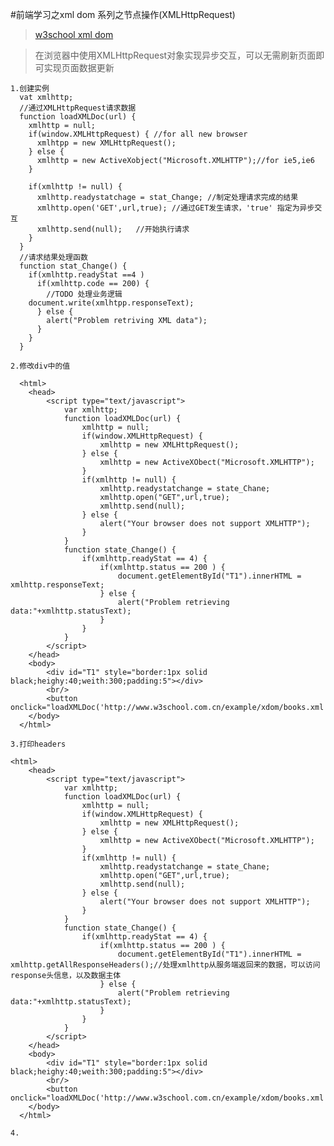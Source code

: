 #前端学习之xml dom 系列之节点操作(XMLHttpRequest)
>[w3school xml dom](http://www.w3school.com.cn/xmldom/index.asp) 

>在浏览器中使用XMLHttpRequest对象实现异步交互，可以无需刷新页面即可实现页面数据更新

    1.创建实例
      vat xmlhttp;
      //通过XMLHttpRequest请求数据
      function loadXMLDoc(url) {
        xmlhttp = null;
        if(window.XMLHttpRequest) {	//for all new browser
          xmlhtpp = new XMLHttpRequest();
        } else {
          xmlhttp = new ActiveXobject("Microsoft.XMLHTTP");//for ie5,ie6
        }
        
        if(xmlhttp != null) {
          xmlhttp.readystatchage = stat_Change;	//制定处理请求完成的结果
          xmlhttp.open('GET',url,true);	//通过GET发生请求，'true' 指定为异步交互
          xmlhttp.send(null);	//开始执行请求
        }
      }
      //请求结果处理函数
      function stat_Change() {
        if(xmlhttp.readyStat ==4 )
          if(xmlhttp.code == 200) {
            //TODO 处理业务逻辑
	    document.write(xmlhtpp.responseText);
          } else {
            alert("Problem retriving XML data");
          }
        }
      }

	2.修改div中的值
	
	  <html>
		<head>
			<script type="text/javascript">
				var xmlhttp;
				function loadXMLDoc(url) {
					xmlhttp = null;
					if(window.XMLHttpRequest) {
						xmlhttp = new XMLHttpRequest();
					} else {
						xmlhttp = new ActiveXObect("Microsoft.XMLHTTP");
					}
					if(xmlhttp != null) {
						xmlhttp.readystatchange = state_Chane;
						xmlhttp.open("GET",url,true);
						xmlhttp.send(null);
					} else {
						alert("Your browser does not support XMLHTTP");
					}
				}
				function state_Change() {
					if(xmlhttp.readyStat == 4) {
						if(xmlhttp.status == 200 ) {
							document.getElementById("T1").innerHTML = xmlhttp.responseText;
						} else {
							alert("Problem retrieving data:"+xmlhttp.statusText);
						}
					}
				}
			</script>
		</head>
		<body>
			<div id="T1" style="border:1px solid black;heighy:40;weith:300;padding:5"></div>
			<br/>
			<button onclick="loadXMLDoc('http://www.w3school.com.cn/example/xdom/books.xml')">Click</button>
		</body>
	  </html>
	
	3.打印headers

	<html>
		<head>
			<script type="text/javascript">
				var xmlhttp;
				function loadXMLDoc(url) {
					xmlhttp = null;
					if(window.XMLHttpRequest) {
						xmlhttp = new XMLHttpRequest();
					} else {
						xmlhttp = new ActiveXObect("Microsoft.XMLHTTP");
					}
					if(xmlhttp != null) {
						xmlhttp.readystatchange = state_Chane;
						xmlhttp.open("GET",url,true);
						xmlhttp.send(null);
					} else {
						alert("Your browser does not support XMLHTTP");
					}
				}
				function state_Change() {
					if(xmlhttp.readyStat == 4) {
						if(xmlhttp.status == 200 ) {
							document.getElementById("T1").innerHTML = xmlhttp.getAllResponseHeaders();//处理xmlhttp从服务端返回来的数据，可以访问response头信息，以及数据主体
						} else {
							alert("Problem retrieving data:"+xmlhttp.statusText);
						}
					}
				}
			</script>
		</head>
		<body>
			<div id="T1" style="border:1px solid black;heighy:40;weith:300;padding:5"></div>
			<br/>
			<button onclick="loadXMLDoc('http://www.w3school.com.cn/example/xdom/books.xml')">Click</button>
		</body>
	  </html>
	
	4.

